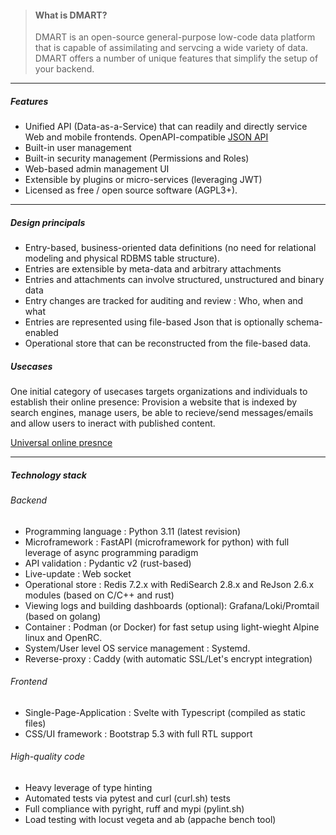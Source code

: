 <script lang="ts">
  import { Col, Container, Row } from "sveltestrap";
  import Icon from "@/components/Icon.svelte";

</script>
<!--Container fluid={true} class="pt-4 ps-4 pe-4"-->
<Row><Col>

> #### What is DMART?
> DMART is an open-source general-purpose low-code data platform that is capable of assimilating and servcing a wide variety of data.
> DMART offers a number of unique features that simplify the setup of your backend.

----

##### <Icon name="stars" class="text-success m-2 fs-2" /> Features

- Unified API (Data-as-a-Service) that can readily and directly service Web and mobile frontends. OpenAPI-compatible [JSON API](https://api.dmart.cc/docs)
- Built-in user management
- Built-in security management (Permissions and Roles)
- Web-based admin management UI
- Extensible by plugins or micro-services (leveraging JWT)
- Licensed as free / open source software (AGPL3+). 

----

##### <Icon name="bank" class="text-danger m-2 fs-2" /> Design principals

- Entry-based, business-oriented data definitions (no need for relational modeling and physical RDBMS table structure).
- Entries are extensible by meta-data and arbitrary attachments
- Entries and attachments can involve structured, unstructured and binary data
- Entry changes are tracked for auditing and review : Who, when and what
- Entries are represented using file-based Json that is optionally schema-enabled
- Operational store that can be reconstructed from the file-based data.

</Col><Col>


##### <Icon name="briefcase" class="text-warning m-2 fs-2" /> Usecases

One initial category of usecases targets organizations and individuals to establish their online presence: Provision a website that is indexed by search engines, manage users, be able to recieve/send messages/emails and allow users to ineract with published content. 

[Universal online presnce](/presence_usecases)

----

##### <Icon name="airplane-engines" class="text-primary m-2 fs-2" /> Technology stack

###### Backend

- Programming language : Python 3.11 (latest revision)
- Microframework : FastAPI (microframework for python) with full leverage of async programming paradigm
- API validation : Pydantic v2 (rust-based)
- Live-update : Web socket
- Operational store : Redis 7.2.x with RediSearch 2.8.x and ReJson 2.6.x modules (based on C/C++ and rust)
- Viewing logs and building dashboards (optional): Grafana/Loki/Promtail (based on golang)
- Container : Podman (or Docker) for fast setup using light-wieght Alpine linux and OpenRC.
- System/User level OS service management : Systemd.
- Reverse-proxy : Caddy (with automatic SSL/Let's encrypt integration)

###### Frontend

- Single-Page-Application : Svelte with Typescript (compiled as static files)
- CSS/UI framework : Bootstrap 5.3 with full RTL support

###### High-quality code

- Heavy leverage of type hinting
- Automated tests via pytest and curl (curl.sh) tests
- Full compliance with pyright, ruff and mypi (pylint.sh)
- Load testing with  locust vegeta and ab (appache bench tool)

</Col></Row><!--/Container-->
